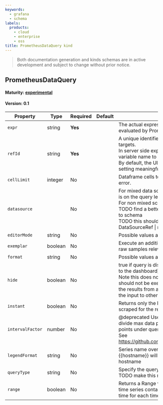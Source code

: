 ```yaml
---
keywords:
  - grafana
  - schema
labels:
  products:
    - cloud
    - enterprise
    - oss
title: PrometheusDataQuery kind
---
```

> Both documentation generation and kinds schemas are in active development and subject to change without prior notice.

## PrometheusDataQuery

#### Maturity: [experimental](../../../maturity/#experimental)
#### Version: 0.1



| Property         | Type    | Required | Default | Description                                                                                                                                                                                                                                             |
|------------------|---------|----------|---------|---------------------------------------------------------------------------------------------------------------------------------------------------------------------------------------------------------------------------------------------------------|
| `expr`           | string  | **Yes**  |         | The actual expression/query that will be evaluated by Prometheus                                                                                                                                                                                        |
| `refId`          | string  | **Yes**  |         | A unique identifier for the query within the list of targets.<br/>In server side expressions, the refId is used as a variable name to identify results.<br/>By default, the UI will assign A->Z; however setting meaningful names may be useful.        |
| `cellLimit`      | integer | No       |         | Dataframe cells to be created before returning an error.                                                                                                                                                                                                |
| `datasource`     |         | No       |         | For mixed data sources the selected datasource is on the query level.<br/>For non mixed scenarios this is undefined.<br/>TODO find a better way to do this ^ that's friendly to schema<br/>TODO this shouldn't be unknown but DataSourceRef &#124; null |
| `editorMode`     | string  | No       |         | Possible values are: `code`, `builder`.                                                                                                                                                                                                                 |
| `exemplar`       | boolean | No       |         | Execute an additional query to identify interesting raw samples relevant for the given expr                                                                                                                                                             |
| `format`         | string  | No       |         | Possible values are: `time_series`, `table`, `heatmap`.                                                                                                                                                                                                 |
| `hide`           | boolean | No       |         | true if query is disabled (ie should not be returned to the dashboard)<br/>Note this does not always imply that the query should not be executed since<br/>the results from a hidden query may be used as the input to other queries (SSE etc)          |
| `instant`        | boolean | No       |         | Returns only the latest value that Prometheus has scraped for the requested time series                                                                                                                                                                 |
| `intervalFactor` | number  | No       |         | @deprecated Used to specify how many times to divide max data points by. We use max data points under query options<br/>See https://github.com/grafana/grafana/issues/48081                                                                             |
| `legendFormat`   | string  | No       |         | Series name override or template. Ex. {{hostname}} will be replaced with label value for hostname                                                                                                                                                       |
| `queryType`      | string  | No       |         | Specify the query flavor<br/>TODO make this required and give it a default                                                                                                                                                                              |
| `range`          | boolean | No       |         | Returns a Range vector, comprised of a set of time series containing a range of data points over time for each time series                                                                                                                              |


